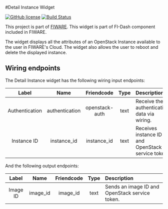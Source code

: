 #Detail Instance Widget

[![GitHub license](https://img.shields.io/badge/license-AGPLv3-blue.svg)](https://raw.githubusercontent.com/fidash/widget-detailinstance/master/LICENSE.txt)
[![Build Status](https://build.conwet.fi.upm.es/jenkins/view/FI-Dash/job/Widget%20Detail%20Instance/badge/icon)](https://build.conwet.fi.upm.es/jenkins/view/FI-Dash/job/Widget%20Detail%20Instance/)

This project is part of [FIWARE](https://www.fiware.org/). This widget is part of FI-Dash component included in FIWARE.

The widget displays all the attributes of an OpenStack Instance available to the user in FIWARE's Cloud. The widget also allows the user to reboot and delete the displayed instance.


## Wiring endpoints

The Detail Instance widget has the following wiring input endpoints:

|Label|Name|Friendcode|Type|Description|
|:--:|:--:|:--:|:--:|:--|
|Authentication|authentication|openstack-auth|text|Receive the authentication data via wiring.|
|Instance ID|instance_id|instance_id|text|Receives instance ID and OpenStack service token.|


And the following output endpoints:

|Label|Name|Friendcode|Type|Description|
|:--:|:--:|:--:|:--:|:--|
|Image ID|image_id|image_id|text|Sends an image ID and OpenStack service token.|
